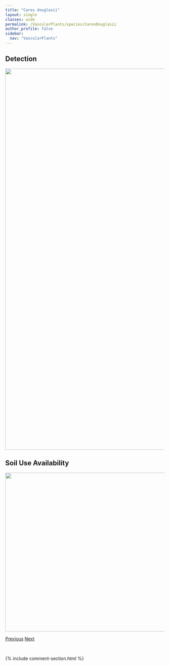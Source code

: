 ```yaml
---
title: "Carex douglasii"
layout: single
classes: wide
permalink: /VascularPlants/species/CarexDouglasii
author_profile: false
sidebar:
  nav: "VascularPlants"
---
```


<h2>Detection</h2>

<a href="https://drive.google.com/uc?export=view&id=1ccMT-Z7VtGKcKeBW1omNHHllTe-o90h8">
<img src="https://drive.google.com/uc?export=view&id=1ccMT-Z7VtGKcKeBW1omNHHllTe-o90h8" height = "1200" width = "800">
</a>


<h2>Soil Use Availability</h2>

<a href="https://drive.google.com/uc?export=view&id=1zG5ws9SqaGVnK8g8gs9FM2ov0FW3FJGa">
<img src="https://drive.google.com/uc?export=view&id=1zG5ws9SqaGVnK8g8gs9FM2ov0FW3FJGa" height = "500" width = "1000">
</a>


<a href="/DevelopmentWebsite/VascularPlants/species/CarexDisperma" class="pagination--pager" title="Carex disperma">Previous</a> <a href="/DevelopmentWebsite/VascularPlants/species/CarexDuriuscula" class="pagination--pager" title="Carex duriuscula">Next</a>

<p>&nbsp;</p>

{% include comment-section.html %}
